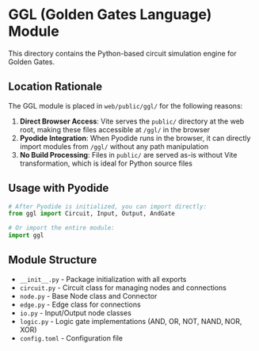 # GGL (Golden Gates Language) Module

This directory contains the Python-based circuit simulation engine for Golden Gates.

## Location Rationale

The GGL module is placed in `web/public/ggl/` for the following reasons:

1. **Direct Browser Access**: Vite serves the `public/` directory at the web root, making these files accessible at `/ggl/` in the browser
2. **Pyodide Integration**: When Pyodide runs in the browser, it can directly import modules from `/ggl/` without any path manipulation
3. **No Build Processing**: Files in `public/` are served as-is without Vite transformation, which is ideal for Python source files

## Usage with Pyodide

```python
# After Pyodide is initialized, you can import directly:
from ggl import Circuit, Input, Output, AndGate

# Or import the entire module:
import ggl
```

## Module Structure

- `__init__.py` - Package initialization with all exports
- `circuit.py` - Circuit class for managing nodes and connections
- `node.py` - Base Node class and Connector
- `edge.py` - Edge class for connections
- `io.py` - Input/Output node classes
- `logic.py` - Logic gate implementations (AND, OR, NOT, NAND, NOR, XOR)
- `config.toml` - Configuration file
